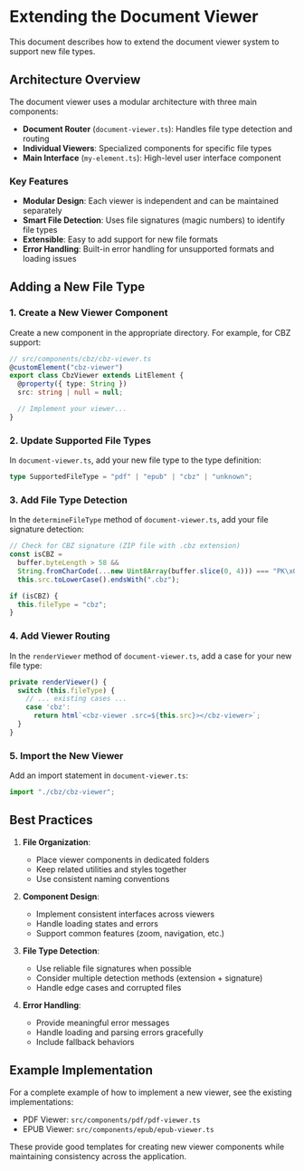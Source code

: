 # Extending the Document Viewer

This document describes how to extend the document viewer system to support new file types.

## Architecture Overview

The document viewer uses a modular architecture with three main components:

- **Document Router** (`document-viewer.ts`): Handles file type detection and routing
- **Individual Viewers**: Specialized components for specific file types
- **Main Interface** (`my-element.ts`): High-level user interface component

### Key Features

- **Modular Design**: Each viewer is independent and can be maintained separately
- **Smart File Detection**: Uses file signatures (magic numbers) to identify file types
- **Extensible**: Easy to add support for new file formats
- **Error Handling**: Built-in error handling for unsupported formats and loading issues

## Adding a New File Type

### 1. Create a New Viewer Component

Create a new component in the appropriate directory. For example, for CBZ support:

```typescript
// src/components/cbz/cbz-viewer.ts
@customElement("cbz-viewer")
export class CbzViewer extends LitElement {
  @property({ type: String })
  src: string | null = null;

  // Implement your viewer...
}
```

### 2. Update Supported File Types

In `document-viewer.ts`, add your new file type to the type definition:

```typescript
type SupportedFileType = "pdf" | "epub" | "cbz" | "unknown";
```

### 3. Add File Type Detection

In the `determineFileType` method of `document-viewer.ts`, add your file signature detection:

```typescript
// Check for CBZ signature (ZIP file with .cbz extension)
const isCBZ =
  buffer.byteLength > 58 &&
  String.fromCharCode(...new Uint8Array(buffer.slice(0, 4))) === "PK\x03\x04" &&
  this.src.toLowerCase().endsWith(".cbz");

if (isCBZ) {
  this.fileType = "cbz";
}
```

### 4. Add Viewer Routing

In the `renderViewer` method of `document-viewer.ts`, add a case for your new file type:

```typescript
private renderViewer() {
  switch (this.fileType) {
    // ... existing cases ...
    case 'cbz':
      return html`<cbz-viewer .src=${this.src}></cbz-viewer>`;
  }
}
```

### 5. Import the New Viewer

Add an import statement in `document-viewer.ts`:

```typescript
import "./cbz/cbz-viewer";
```

## Best Practices

1. **File Organization**:

   - Place viewer components in dedicated folders
   - Keep related utilities and styles together
   - Use consistent naming conventions

2. **Component Design**:

   - Implement consistent interfaces across viewers
   - Handle loading states and errors
   - Support common features (zoom, navigation, etc.)

3. **File Type Detection**:

   - Use reliable file signatures when possible
   - Consider multiple detection methods (extension + signature)
   - Handle edge cases and corrupted files

4. **Error Handling**:
   - Provide meaningful error messages
   - Handle loading and parsing errors gracefully
   - Include fallback behaviors

## Example Implementation

For a complete example of how to implement a new viewer, see the existing implementations:

- PDF Viewer: `src/components/pdf/pdf-viewer.ts`
- EPUB Viewer: `src/components/epub/epub-viewer.ts`

These provide good templates for creating new viewer components while maintaining consistency across the application.
